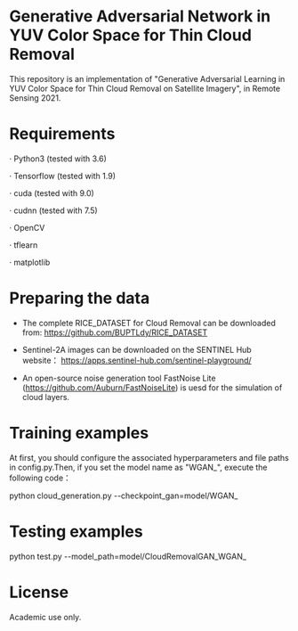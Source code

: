 # Generative Adversarial Network in YUV Color Space for Thin Cloud Removal
This repository is an implementation of "Generative Adversarial Learning in YUV Color Space for Thin Cloud Removal on Satellite Imagery", in Remote Sensing 2021.
# Requirements
· Python3 (tested with 3.6) 

· Tensorflow (tested with 1.9)

· cuda (tested with 9.0)

· cudnn (tested with 7.5)

· OpenCV

· tflearn

· matplotlib

# Preparing the data
- The complete RICE_DATASET for Cloud Removal can be downloaded from: https://github.com/BUPTLdy/RICE_DATASET

- Sentinel-2A images can be downloaded on the SENTINEL Hub website：
https://apps.sentinel-hub.com/sentinel-playground/

- An open-source noise generation tool FastNoise Lite (https://github.com/Auburn/FastNoiseLite) is uesd for the simulation of cloud layers.

# Training examples
At first, you should configure the associated hyperparameters and file paths in config.py.Then, if you set the model name as "WGAN_", execute the following code：

python cloud_generation.py --checkpoint_gan=model/WGAN_

# Testing examples
python test.py  --model_path=model/CloudRemovalGAN_WGAN_

# License
Academic use only.
